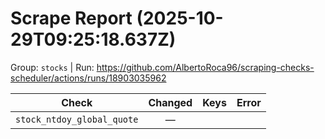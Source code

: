 # Scrape Report (2025-10-29T09:25:18.637Z)

Group: `stocks`  |  Run: https://github.com/AlbertoRoca96/scraping-checks-scheduler/actions/runs/18903035962

| Check | Changed | Keys | Error |
|---|:---:|:--|:--|
| `stock_ntdoy_global_quote` | — |  |  |
